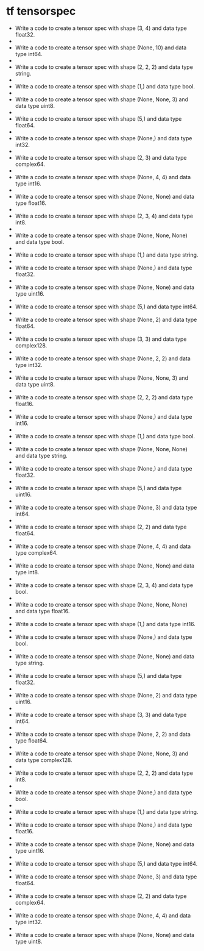 # tf tensorspec

- Write a code to create a tensor spec with shape (3, 4) and data type float32.
- 
- Write a code to create a tensor spec with shape (None, 10) and data type int64.
- 
- Write a code to create a tensor spec with shape (2, 2, 2) and data type string.
- 
- Write a code to create a tensor spec with shape (1,) and data type bool.
- 
- Write a code to create a tensor spec with shape (None, None, 3) and data type uint8.
- 
- Write a code to create a tensor spec with shape (5,) and data type float64.
- 
- Write a code to create a tensor spec with shape (None,) and data type int32.
- 
- Write a code to create a tensor spec with shape (2, 3) and data type complex64.
- 
- Write a code to create a tensor spec with shape (None, 4, 4) and data type int16.
- 
- Write a code to create a tensor spec with shape (None, None) and data type float16.
- 
- Write a code to create a tensor spec with shape (2, 3, 4) and data type int8.
- 
- Write a code to create a tensor spec with shape (None, None, None) and data type bool.
- 
- Write a code to create a tensor spec with shape (1,) and data type string.
- 
- Write a code to create a tensor spec with shape (None,) and data type float32.
- 
- Write a code to create a tensor spec with shape (None, None) and data type uint16.
- 
- Write a code to create a tensor spec with shape (5,) and data type int64.
- 
- Write a code to create a tensor spec with shape (None, 2) and data type float64.
- 
- Write a code to create a tensor spec with shape (3, 3) and data type complex128.
- 
- Write a code to create a tensor spec with shape (None, 2, 2) and data type int32.
- 
- Write a code to create a tensor spec with shape (None, None, 3) and data type uint8.
- 
- Write a code to create a tensor spec with shape (2, 2, 2) and data type float16.
- 
- Write a code to create a tensor spec with shape (None,) and data type int16.
- 
- Write a code to create a tensor spec with shape (1,) and data type bool.
- 
- Write a code to create a tensor spec with shape (None, None, None) and data type string.
- 
- Write a code to create a tensor spec with shape (None,) and data type float32.
- 
- Write a code to create a tensor spec with shape (5,) and data type uint16.
- 
- Write a code to create a tensor spec with shape (None, 3) and data type int64.
- 
- Write a code to create a tensor spec with shape (2, 2) and data type float64.
- 
- Write a code to create a tensor spec with shape (None, 4, 4) and data type complex64.
- 
- Write a code to create a tensor spec with shape (None, None) and data type int8.
- 
- Write a code to create a tensor spec with shape (2, 3, 4) and data type bool.
- 
- Write a code to create a tensor spec with shape (None, None, None) and data type float16.
- 
- Write a code to create a tensor spec with shape (1,) and data type int16.
- 
- Write a code to create a tensor spec with shape (None,) and data type bool.
- 
- Write a code to create a tensor spec with shape (None, None) and data type string.
- 
- Write a code to create a tensor spec with shape (5,) and data type float32.
- 
- Write a code to create a tensor spec with shape (None, 2) and data type uint16.
- 
- Write a code to create a tensor spec with shape (3, 3) and data type int64.
- 
- Write a code to create a tensor spec with shape (None, 2, 2) and data type float64.
- 
- Write a code to create a tensor spec with shape (None, None, 3) and data type complex128.
- 
- Write a code to create a tensor spec with shape (2, 2, 2) and data type int8.
- 
- Write a code to create a tensor spec with shape (None,) and data type bool.
- 
- Write a code to create a tensor spec with shape (1,) and data type string.
- 
- Write a code to create a tensor spec with shape (None,) and data type float16.
- 
- Write a code to create a tensor spec with shape (None, None) and data type uint16.
- 
- Write a code to create a tensor spec with shape (5,) and data type int64.
- 
- Write a code to create a tensor spec with shape (None, 3) and data type float64.
- 
- Write a code to create a tensor spec with shape (2, 2) and data type complex64.
- 
- Write a code to create a tensor spec with shape (None, 4, 4) and data type int32.
- 
- Write a code to create a tensor spec with shape (None, None) and data type uint8.